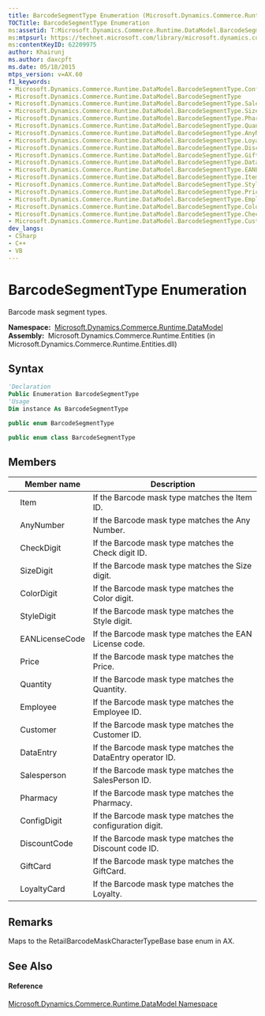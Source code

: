 ```yaml
---
title: BarcodeSegmentType Enumeration (Microsoft.Dynamics.Commerce.Runtime.DataModel)
TOCTitle: BarcodeSegmentType Enumeration
ms:assetid: T:Microsoft.Dynamics.Commerce.Runtime.DataModel.BarcodeSegmentType
ms:mtpsurl: https://technet.microsoft.com/library/microsoft.dynamics.commerce.runtime.datamodel.barcodesegmenttype(v=AX.60)
ms:contentKeyID: 62209975
author: Khairunj
ms.author: daxcpft
ms.date: 05/18/2015
mtps_version: v=AX.60
f1_keywords:
- Microsoft.Dynamics.Commerce.Runtime.DataModel.BarcodeSegmentType.ConfigDigit
- Microsoft.Dynamics.Commerce.Runtime.DataModel.BarcodeSegmentType
- Microsoft.Dynamics.Commerce.Runtime.DataModel.BarcodeSegmentType.Salesperson
- Microsoft.Dynamics.Commerce.Runtime.DataModel.BarcodeSegmentType.SizeDigit
- Microsoft.Dynamics.Commerce.Runtime.DataModel.BarcodeSegmentType.Pharmacy
- Microsoft.Dynamics.Commerce.Runtime.DataModel.BarcodeSegmentType.Quantity
- Microsoft.Dynamics.Commerce.Runtime.DataModel.BarcodeSegmentType.AnyNumber
- Microsoft.Dynamics.Commerce.Runtime.DataModel.BarcodeSegmentType.LoyaltyCard
- Microsoft.Dynamics.Commerce.Runtime.DataModel.BarcodeSegmentType.DiscountCode
- Microsoft.Dynamics.Commerce.Runtime.DataModel.BarcodeSegmentType.GiftCard
- Microsoft.Dynamics.Commerce.Runtime.DataModel.BarcodeSegmentType.DataEntry
- Microsoft.Dynamics.Commerce.Runtime.DataModel.BarcodeSegmentType.EANLicenseCode
- Microsoft.Dynamics.Commerce.Runtime.DataModel.BarcodeSegmentType.Item
- Microsoft.Dynamics.Commerce.Runtime.DataModel.BarcodeSegmentType.StyleDigit
- Microsoft.Dynamics.Commerce.Runtime.DataModel.BarcodeSegmentType.Price
- Microsoft.Dynamics.Commerce.Runtime.DataModel.BarcodeSegmentType.Employee
- Microsoft.Dynamics.Commerce.Runtime.DataModel.BarcodeSegmentType.ColorDigit
- Microsoft.Dynamics.Commerce.Runtime.DataModel.BarcodeSegmentType.CheckDigit
- Microsoft.Dynamics.Commerce.Runtime.DataModel.BarcodeSegmentType.Customer
dev_langs:
- CSharp
- C++
- VB
---
```


# BarcodeSegmentType Enumeration

Barcode mask segment types.

**Namespace:**  [Microsoft.Dynamics.Commerce.Runtime.DataModel](microsoft-dynamics-commerce-runtime-datamodel-namespace.md)  
**Assembly:**  Microsoft.Dynamics.Commerce.Runtime.Entities (in Microsoft.Dynamics.Commerce.Runtime.Entities.dll)

## Syntax

``` vb
'Declaration
Public Enumeration BarcodeSegmentType
'Usage
Dim instance As BarcodeSegmentType
```

``` csharp
public enum BarcodeSegmentType
```

``` c++
public enum class BarcodeSegmentType
```

## Members

<table>
<thead>
<tr class="header">
<th></th>
<th>Member name</th>
<th>Description</th>
</tr>
</thead>
<tbody>
<tr class="odd">
<td></td>
<td>Item</td>
<td>If the Barcode mask type matches the Item ID.</td>
</tr>
<tr class="even">
<td></td>
<td>AnyNumber</td>
<td>If the Barcode mask type matches the Any Number.</td>
</tr>
<tr class="odd">
<td></td>
<td>CheckDigit</td>
<td>If the Barcode mask type matches the Check digit ID.</td>
</tr>
<tr class="even">
<td></td>
<td>SizeDigit</td>
<td>If the Barcode mask type matches the Size digit.</td>
</tr>
<tr class="odd">
<td></td>
<td>ColorDigit</td>
<td>If the Barcode mask type matches the Color digit.</td>
</tr>
<tr class="even">
<td></td>
<td>StyleDigit</td>
<td>If the Barcode mask type matches the Style digit.</td>
</tr>
<tr class="odd">
<td></td>
<td>EANLicenseCode</td>
<td>If the Barcode mask type matches the EAN License code.</td>
</tr>
<tr class="even">
<td></td>
<td>Price</td>
<td>If the Barcode mask type matches the Price.</td>
</tr>
<tr class="odd">
<td></td>
<td>Quantity</td>
<td>If the Barcode mask type matches the Quantity.</td>
</tr>
<tr class="even">
<td></td>
<td>Employee</td>
<td>If the Barcode mask type matches the Employee ID.</td>
</tr>
<tr class="odd">
<td></td>
<td>Customer</td>
<td>If the Barcode mask type matches the Customer ID.</td>
</tr>
<tr class="even">
<td></td>
<td>DataEntry</td>
<td>If the Barcode mask type matches the DataEntry operator ID.</td>
</tr>
<tr class="odd">
<td></td>
<td>Salesperson</td>
<td>If the Barcode mask type matches the SalesPerson ID.</td>
</tr>
<tr class="even">
<td></td>
<td>Pharmacy</td>
<td>If the Barcode mask type matches the Pharmacy.</td>
</tr>
<tr class="odd">
<td></td>
<td>ConfigDigit</td>
<td>If the Barcode mask type matches the configuration digit.</td>
</tr>
<tr class="even">
<td></td>
<td>DiscountCode</td>
<td>If the Barcode mask type matches the Discount code ID.</td>
</tr>
<tr class="odd">
<td></td>
<td>GiftCard</td>
<td>If the Barcode mask type matches the GiftCard.</td>
</tr>
<tr class="even">
<td></td>
<td>LoyaltyCard</td>
<td>If the Barcode mask type matches the Loyalty.</td>
</tr>
</tbody>
</table>


## Remarks

Maps to the RetailBarcodeMaskCharacterTypeBase base enum in AX.

## See Also

#### Reference

[Microsoft.Dynamics.Commerce.Runtime.DataModel Namespace](microsoft-dynamics-commerce-runtime-datamodel-namespace.md)

